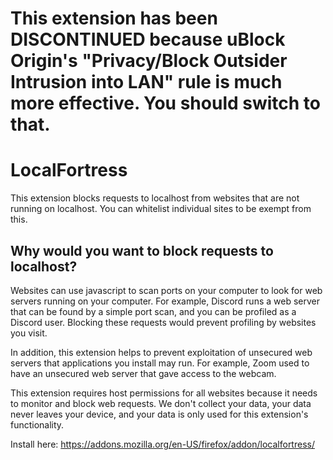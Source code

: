 # This extension has been DISCONTINUED because uBlock Origin's "Privacy/Block Outsider Intrusion into LAN" rule is much more effective. You should switch to that.

# LocalFortress

This extension blocks requests to localhost from websites that are not running on localhost. You can whitelist individual sites to be exempt from this.
## Why would you want to block requests to localhost?
Websites can use javascript to scan ports on your computer to look for web servers running on your computer. For example, Discord runs a web server that can be found by a simple port scan, and you can be profiled as a Discord user. Blocking these requests would prevent profiling by websites you visit.

In addition, this extension helps to prevent exploitation of unsecured web servers that applications you install may run. For example, Zoom used to have an unsecured web server that gave access to the webcam.

This extension requires host permissions for all websites because it needs to monitor and block web requests. We don't collect your data, your data never leaves your device, and your data is only used for this extension's functionality.

Install here: https://addons.mozilla.org/en-US/firefox/addon/localfortress/